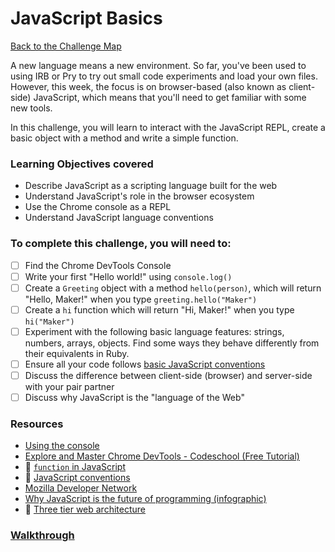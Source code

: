 # JavaScript Basics

[Back to the Challenge Map](0_challenge_map.md)

A new language means a new environment. So far, you've been used to using IRB or Pry to try out small code experiments and load your own files. However, this week, the focus is on browser-based (also known as client-side) JavaScript, which means that you'll need to get familiar with some new tools.

In this challenge, you will learn to interact with the JavaScript REPL, create a basic object with a method and write a simple function.

### Learning Objectives covered
- Describe JavaScript as a scripting language built for the web
- Understand JavaScript's role in the browser ecosystem
- Use the Chrome console as a REPL
- Understand JavaScript language conventions

### To complete this challenge, you will need to:

- [ ] Find the Chrome DevTools Console
- [ ] Write your first "Hello world!" using `console.log()`
- [ ] Create a `Greeting` object with a method `hello(person)`, which will return "Hello, Maker!" when you type `greeting.hello("Maker")`
- [ ] Create a `hi` function which will return "Hi, Maker!" when you type `hi("Maker")`
- [ ] Experiment with the following basic language features: strings, numbers, arrays, objects.  Find some ways they behave differently from their equivalents in Ruby.
- [ ] Ensure all your code follows [basic JavaScript conventions](../pills/js_conventions.md)
- [ ] Discuss the difference between client-side (browser) and server-side with your pair partner
- [ ] Discuss why JavaScript is the "language of the Web"

### Resources
- [Using the console](https://developers.google.com/web/tools/javascript/console/index?hl=en)
- [Explore and Master Chrome DevTools - Codeschool (Free Tutorial)](http://discover-devtools.codeschool.com/)
- :pill: [`function` in JavaScript](../pills/js_functions.md)
- :pill: [JavaScript conventions](../pills/js_conventions.md)
- [Mozilla Developer Network](https://developer.mozilla.org/en-US/docs/Web/JavaScript)
- [Why JavaScript is the future of programming (infographic)](http://dab1nmslvvntp.cloudfront.net/wp-content/uploads/2012/11/infographic-Why_JS_is_the_Future_of_Programming.png)
- :pill: [Three tier web architecture](/pills/three_tier_architecture.md)

### [Walkthrough](walkthroughs/1.md)
